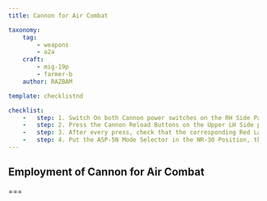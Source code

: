 ```yaml
---
title: Cannon for Air Combat

taxonomy:
    tag:
        - weapons
        - a2a
    craft: 
        - mig-19p
        - farmer-b
    author: RAZBAM

template: checklistnd

checklist:
    -   step: 1. Switch On both Cannon power switches on the RH Side Panel. 
    -   step: 2. Press the Cannon Reload Buttons on the Upper LH Side panel for more than 2 seconds per Button. 
    -   step: 3. After every press, check that the corresponding Red Lamp, indicating an armed cannon, is illuminated on the lower Main Instrument Panel above the Ammunition Counters. 
    -   step: 4. Put the ASP-5N Mode Selector in the NR-30 Position, this arms the cannons ready for use. Depending on the situation, the Pilot can choose to Aim the Cannons using Optic or Radar Mode. 
---
```


## Employment of Cannon for Air Combat

===

